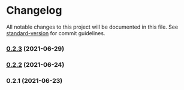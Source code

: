 # Changelog

All notable changes to this project will be documented in this file. See [standard-version](https://github.com/conventional-changelog/standard-version) for commit guidelines.

### [0.2.3](https://github.com/codeparticle/react-list/compare/v0.2.2...v0.2.3) (2021-06-29)

### [0.2.2](https://github.com/codeparticle/react-list/compare/v0.2.1...v0.2.2) (2021-06-24)

### 0.2.1 (2021-06-23)
